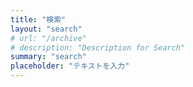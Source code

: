 ```yaml
---
title: "検索"
layout: "search"
# url: "/archive"
# description: "Description for Search"
summary: "search"
placeholder: "テキストを入力"
---
```

